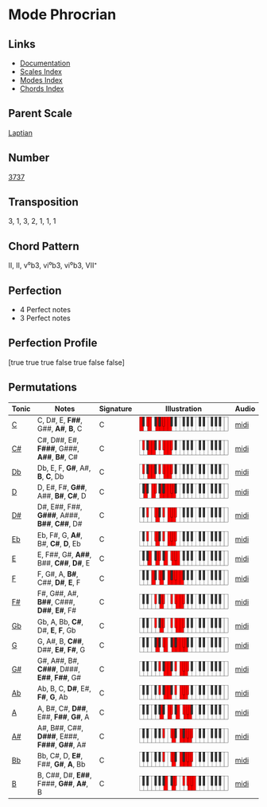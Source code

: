 # Mode Phrocrian

## Links

- [Documentation](README.md)
- [Scales Index](Scales.md)
- [Modes Index](Modes.md)
- [Chords Index](Chords.md)

## Parent Scale

[Laptian](ScaleLaptian.md)

## Number

[3737](https://ianring.com/musictheory/scales/3737)

## Transposition

3, 1, 3, 2, 1, 1, 1

## Chord Pattern

II, II, v⁰b3, vi⁰b3, vi⁰b3, VII⁺

## Perfection

- 4 Perfect notes
- 3 Perfect notes

## Perfection Profile

[true true true false true false false]

## Permutations

| Tonic | Notes | Signature | Illustration | Audio |
|-------|-------|-----------|--------------|-------|
| [C](ModeCNaturalPhrocrian.md) | C, D#, E, **F##**, G##, **A#**, **B**, C | C | ![CNaturalPhrocrian](ModeCNaturalPhrocrian.png) | [midi](https://github.com/edipermadi/music/blob/main/docs/ModeCNaturalPhrocrian.mid?raw=true) |
| [C#](ModeCSharpPhrocrian.md) | C#, D##, E#, **F###**, G###, **A##**, **B#**, C# | C | ![CSharpPhrocrian](ModeCSharpPhrocrian.png) | [midi](https://github.com/edipermadi/music/blob/main/docs/ModeCSharpPhrocrian.mid?raw=true) |
| [Db](ModeDFlatPhrocrian.md) | Db, E, F, **G#**, A#, **B**, **C**, Db | C | ![DFlatPhrocrian](ModeDFlatPhrocrian.png) | [midi](https://github.com/edipermadi/music/blob/main/docs/ModeDFlatPhrocrian.mid?raw=true) |
| [D](ModeDNaturalPhrocrian.md) | D, E#, F#, **G##**, A##, **B#**, **C#**, D | C | ![DNaturalPhrocrian](ModeDNaturalPhrocrian.png) | [midi](https://github.com/edipermadi/music/blob/main/docs/ModeDNaturalPhrocrian.mid?raw=true) |
| [D#](ModeDSharpPhrocrian.md) | D#, E##, F##, **G###**, A###, **B##**, **C##**, D# | C | ![DSharpPhrocrian](ModeDSharpPhrocrian.png) | [midi](https://github.com/edipermadi/music/blob/main/docs/ModeDSharpPhrocrian.mid?raw=true) |
| [Eb](ModeEFlatPhrocrian.md) | Eb, F#, G, **A#**, B#, **C#**, **D**, Eb | C | ![EFlatPhrocrian](ModeEFlatPhrocrian.png) | [midi](https://github.com/edipermadi/music/blob/main/docs/ModeEFlatPhrocrian.mid?raw=true) |
| [E](ModeENaturalPhrocrian.md) | E, F##, G#, **A##**, B##, **C##**, **D#**, E | C | ![ENaturalPhrocrian](ModeENaturalPhrocrian.png) | [midi](https://github.com/edipermadi/music/blob/main/docs/ModeENaturalPhrocrian.mid?raw=true) |
| [F](ModeFNaturalPhrocrian.md) | F, G#, A, **B#**, C##, **D#**, **E**, F | C | ![FNaturalPhrocrian](ModeFNaturalPhrocrian.png) | [midi](https://github.com/edipermadi/music/blob/main/docs/ModeFNaturalPhrocrian.mid?raw=true) |
| [F#](ModeFSharpPhrocrian.md) | F#, G##, A#, **B##**, C###, **D##**, **E#**, F# | C | ![FSharpPhrocrian](ModeFSharpPhrocrian.png) | [midi](https://github.com/edipermadi/music/blob/main/docs/ModeFSharpPhrocrian.mid?raw=true) |
| [Gb](ModeGFlatPhrocrian.md) | Gb, A, Bb, **C#**, D#, **E**, **F**, Gb | C | ![GFlatPhrocrian](ModeGFlatPhrocrian.png) | [midi](https://github.com/edipermadi/music/blob/main/docs/ModeGFlatPhrocrian.mid?raw=true) |
| [G](ModeGNaturalPhrocrian.md) | G, A#, B, **C##**, D##, **E#**, **F#**, G | C | ![GNaturalPhrocrian](ModeGNaturalPhrocrian.png) | [midi](https://github.com/edipermadi/music/blob/main/docs/ModeGNaturalPhrocrian.mid?raw=true) |
| [G#](ModeGSharpPhrocrian.md) | G#, A##, B#, **C###**, D###, **E##**, **F##**, G# | C | ![GSharpPhrocrian](ModeGSharpPhrocrian.png) | [midi](https://github.com/edipermadi/music/blob/main/docs/ModeGSharpPhrocrian.mid?raw=true) |
| [Ab](ModeAFlatPhrocrian.md) | Ab, B, C, **D#**, E#, **F#**, **G**, Ab | C | ![AFlatPhrocrian](ModeAFlatPhrocrian.png) | [midi](https://github.com/edipermadi/music/blob/main/docs/ModeAFlatPhrocrian.mid?raw=true) |
| [A](ModeANaturalPhrocrian.md) | A, B#, C#, **D##**, E##, **F##**, **G#**, A | C | ![ANaturalPhrocrian](ModeANaturalPhrocrian.png) | [midi](https://github.com/edipermadi/music/blob/main/docs/ModeANaturalPhrocrian.mid?raw=true) |
| [A#](ModeASharpPhrocrian.md) | A#, B##, C##, **D###**, E###, **F###**, **G##**, A# | C | ![ASharpPhrocrian](ModeASharpPhrocrian.png) | [midi](https://github.com/edipermadi/music/blob/main/docs/ModeASharpPhrocrian.mid?raw=true) |
| [Bb](ModeBFlatPhrocrian.md) | Bb, C#, D, **E#**, F##, **G#**, **A**, Bb | C | ![BFlatPhrocrian](ModeBFlatPhrocrian.png) | [midi](https://github.com/edipermadi/music/blob/main/docs/ModeBFlatPhrocrian.mid?raw=true) |
| [B](ModeBNaturalPhrocrian.md) | B, C##, D#, **E##**, F###, **G##**, **A#**, B | C | ![BNaturalPhrocrian](ModeBNaturalPhrocrian.png) | [midi](https://github.com/edipermadi/music/blob/main/docs/ModeBNaturalPhrocrian.mid?raw=true) |
